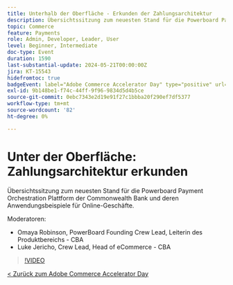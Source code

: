 ```yaml
---
title: Unterhalb der Oberfläche - Erkunden der Zahlungsarchitektur
description: Übersichtssitzung zum neuesten Stand für die Powerboard Payment Orchestration Plattform der Commonwealth Bank und deren Anwendungsbeispiele für Online-Geschäfte.
topic: Commerce
feature: Payments
role: Admin, Developer, Leader, User
level: Beginner, Intermediate
doc-type: Event
duration: 1590
last-substantial-update: 2024-05-21T00:00:00Z
jira: KT-15543
hidefromtoc: true
badgeEvent: label="Adobe Commerce Accelerator Day" type="positive" url="https://experienceleague.adobe.com/en/docs/events/apac-commerce-recordings/2024/overview"
exl-id: 9b148be1-f74c-44ff-9f96-9834d5d4b5ce
source-git-commit: 0ebc7343e2d19e91f27c1bbba20f290ef7df5377
workflow-type: tm+mt
source-wordcount: '82'
ht-degree: 0%

---
```


# Unter der Oberfläche: Zahlungsarchitektur erkunden

Übersichtssitzung zum neuesten Stand für die Powerboard Payment Orchestration Plattform der Commonwealth Bank und deren Anwendungsbeispiele für Online-Geschäfte.

Moderatoren:

+ Omaya Robinson, PowerBoard Founding Crew Lead, Leiterin des Produktbereichs - CBA
+ Luke Jericho, Crew Lead, Head of eCommerce - CBA

>[!VIDEO](https://video.tv.adobe.com/v/3429270/?learn=on)

[&lt; Zurück zum Adobe Commerce Accelerator Day](./overview.md)
